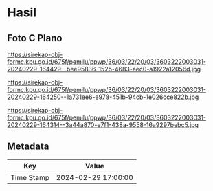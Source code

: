 # Hasil

## Foto C Plano

https://sirekap-obj-formc.kpu.go.id/675f/pemilu/ppwp/36/03/22/20/03/3603222003031-20240229-164429--bee95836-152b-4683-aec0-a1922a12056d.jpg

https://sirekap-obj-formc.kpu.go.id/675f/pemilu/ppwp/36/03/22/20/03/3603222003031-20240229-164250--1a731ee6-e978-451b-94cb-1e026cce822b.jpg

https://sirekap-obj-formc.kpu.go.id/675f/pemilu/ppwp/36/03/22/20/03/3603222003031-20240229-164314--3a44a870-e7f1-438a-9558-16a9297bebc5.jpg


## Metadata

| Key        | Value               |
| ---------- | ------------------- |
| Time Stamp | 2024-02-29 17:00:00 |



